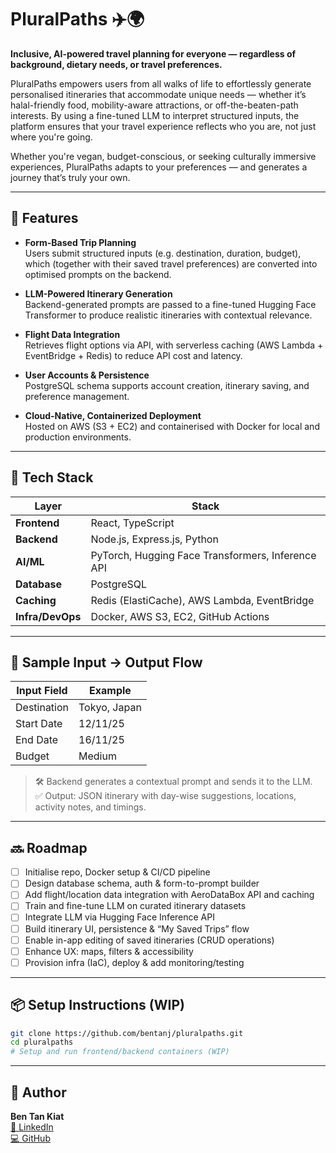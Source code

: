 # PluralPaths ✈️🌍  
**Inclusive, AI-powered travel planning for everyone — regardless of background, dietary needs, or travel preferences.**

PluralPaths empowers users from all walks of life to effortlessly generate personalised itineraries that accommodate unique needs — whether it’s halal-friendly food, mobility-aware attractions, or off-the-beaten-path interests. By using a fine-tuned LLM to interpret structured inputs, the platform ensures that your travel experience reflects who you are, not just where you're going.

Whether you're vegan, budget-conscious, or seeking culturally immersive experiences, PluralPaths adapts to your preferences — and generates a journey that’s truly your own.

---

## 🚀 Features

- **Form-Based Trip Planning**  
  Users submit structured inputs (e.g. destination, duration, budget), which (together with their saved travel preferences) are converted into optimised prompts on the backend.

- **LLM-Powered Itinerary Generation**  
  Backend-generated prompts are passed to a fine-tuned Hugging Face Transformer to produce realistic itineraries with contextual relevance.

- **Flight Data Integration**  
  Retrieves flight options via API, with serverless caching (AWS Lambda + EventBridge + Redis) to reduce API cost and latency.

- **User Accounts & Persistence**  
  PostgreSQL schema supports account creation, itinerary saving, and preference management.

- **Cloud-Native, Containerized Deployment**  
  Hosted on AWS (S3 + EC2) and containerised with Docker for local and production environments.

---

## 🧱 Tech Stack

| Layer            | Stack                                                                 |
|------------------|-----------------------------------------------------------------------|
| **Frontend**     | React, TypeScript                                                     |
| **Backend**      | Node.js, Express.js, Python                                           |
| **AI/ML**        | PyTorch, Hugging Face Transformers, Inference API                     |
| **Database**     | PostgreSQL                                                            |
| **Caching**      | Redis (ElastiCache), AWS Lambda, EventBridge                          |
| **Infra/DevOps** | Docker, AWS S3, EC2, GitHub Actions                                   |

---

## 🧠 Sample Input → Output Flow

| Input Field              | Example                     |
|--------------------------|-----------------------------|
| Destination              | Tokyo, Japan                |
| Start Date               | 12/11/25                    |
| End Date                 | 16/11/25                    |
| Budget                   | Medium                      |

> 🛠️ Backend generates a contextual prompt and sends it to the LLM.  
> ✅ Output: JSON itinerary with day-wise suggestions, locations, activity notes, and timings.

---

## 🔜 Roadmap

- [ ] Initialise repo, Docker setup & CI/CD pipeline  
- [ ] Design database schema, auth & form-to-prompt builder  
- [ ] Add flight/location data integration with AeroDataBox API and caching  
- [ ] Train and fine-tune LLM on curated itinerary datasets  
- [ ] Integrate LLM via Hugging Face Inference API  
- [ ] Build itinerary UI, persistence & “My Saved Trips” flow  
- [ ] Enable in-app editing of saved itineraries (CRUD operations)  
- [ ] Enhance UX: maps, filters & accessibility  
- [ ] Provision infra (IaC), deploy & add monitoring/testing  

---

## 📦 Setup Instructions (WIP)

```bash
git clone https://github.com/bentanj/pluralpaths.git
cd pluralpaths
# Setup and run frontend/backend containers (WIP)
```

---

## 👤 Author

**Ben Tan Kiat**  
[🔗 LinkedIn](https://www.linkedin.com/in/ben-tan-kiat)  
[💻 GitHub](https://github.com/bentanj)
